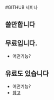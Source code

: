 #GITHUB 세미나
## 쓸만합니다
## 무료입니다.
  - 어떤기능?
## 유료도 있습니다
  - 어떤기능?
  - [참고](https://cheese10yun.github.io/github-project-part3/)
